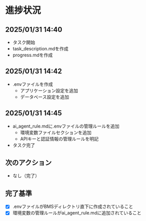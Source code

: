 # 進捗状況

## 2025/01/31 14:40
- タスク開始
- task_description.mdを作成
- progress.mdを作成

## 2025/01/31 14:42
- .envファイルを作成
  - アプリケーション設定を追加
  - データベース設定を追加

## 2025/01/31 14:45
- ai_agent_rule.mdに.envファイルの管理ルールを追加
  - 環境変数ファイルセクションを追加
  - APIキーと認証情報の管理ルールを明記
- タスク完了

## 次のアクション
- なし（完了）

## 完了基準
- [x] .envファイルがBMSディレクトリ直下に作成されていること
- [x] 環境変数の管理ルールがai_agent_rule.mdに追加されていること